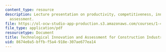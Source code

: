 ```yaml
---
content_type: resource
description: Lecture presentation on productivity, competitiveness, innovation, and
  assessment.
file: https://ol-ocw-studio-app-production.s3.amazonaws.com/courses/1-463j-the-impact-of-globalization-on-the-built-environment-fall-2009/8674e0a5bffbf5a4918e307ae677ea14_MIT1_463JF09_lec10.pdf
file_type: application/pdf
resourcetype: Document
title: Technological Innovation and Assessment for Construction Industry
uid: 8674e0a5-bffb-f5a4-918e-307ae677ea14
---
```

